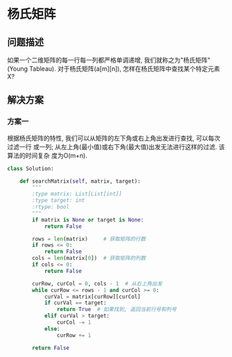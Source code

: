 # 杨氏矩阵


## 问题描述

如果一个二维矩阵的每一行每一列都严格单调递增, 我们就称之为"杨氏矩阵"(Young Tableau).
对于杨氏矩阵(a[m][n]), 怎样在杨氏矩阵中查找某个特定元素X?


## 解决方案

### 方案一

根据杨氏矩阵的特性, 我们可以从矩阵的左下角或右上角出发进行查找, 可以每次过滤一行
或一列; 从左上角(最小值)或右下角(最大值)出发无法进行这样的过滤. 该算法的时间复杂
度为O(m+n).

```python
class Solution:

    def searchMatrix(self, matrix, target):
        """
        :type matrix: List[List[int]]
        :type target: int
        :rtype: bool
        """
        if matrix is None or target is None:
            return False

        rows = len(matrix)     # 获取矩阵的行数
        if rows <= 0:
            return False
        cols = len(matrix[0])  # 获取矩阵的列数
        if cols <= 0:
            return False

        curRow, curCol = 0, cols - 1  # 从右上角出发
        while curRow <= rows - 1 and curCol >= 0:
            curVal = matrix[curRow][curCol]
            if curVal == target:
                return True  # 如果找到, 返回当前行号和列号
            elif curVal > target:
                curCol -= 1
            else:
                curRow += 1

        return False
```

